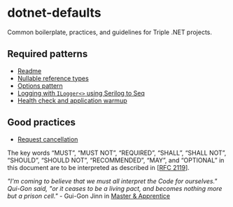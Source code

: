 # dotnet-defaults

Common boilerplate, practices, and guidelines for Triple .NET projects.

## Required patterns

- [Readme](Patterns/Readme.md)
- [Nullable reference types](Patterns/Nullables.md)
- [Options pattern](Patterns/Options.md)
- [Logging with `ILogger<>` using Serilog to Seq](Patterns/Serilog.md)
- [Health check and application warmup](Patterns/HealthCheck+WarmUp.md)

## Good practices

- [Request cancellation](Patterns/CancelRequest.md)

The key words “MUST”, “MUST NOT”, “REQUIRED”, “SHALL”, “SHALL NOT”, “SHOULD”, “SHOULD NOT”, “RECOMMENDED”, “MAY”, and “OPTIONAL” in this document are to be interpreted as described in [[RFC 2119](https://www.ietf.org/rfc/rfc2119.txt)].

_"I'm coming to believe that we must all interpret the Code for ourselves." Qui-Gon said, "or it ceases to be a living pact, and becomes nothing more but a prison cell."_ - Gui-Gon Jinn in [Master & Apprentice](https://www.goodreads.com/book/show/40917496-master-and-apprentice)
